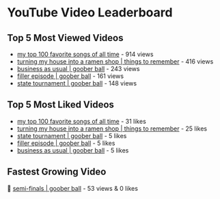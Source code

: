 # YouTube Video Leaderboard

## Top 5 Most Viewed Videos
- [my top 100 favorite songs of all time](https://youtu.be/zYnjnriU374) - 914 views
- [turning my house into a ramen shop | things to remember](https://youtu.be/RBDZBPQs_fI) - 416 views
- [business as usual | goober ball](https://youtu.be/XrRSX9f_JaE) - 243 views
- [filler episode | goober ball](https://youtu.be/LVjDQdm-PFc) - 161 views
- [state tournament | goober ball](https://youtu.be/Ci5MFGdfzOE) - 148 views

## Top 5 Most Liked Videos
- [my top 100 favorite songs of all time](https://youtu.be/zYnjnriU374) - 31 likes
- [turning my house into a ramen shop | things to remember](https://youtu.be/RBDZBPQs_fI) - 25 likes
- [state tournament | goober ball](https://youtu.be/Ci5MFGdfzOE) - 5 likes
- [filler episode | goober ball](https://youtu.be/LVjDQdm-PFc) - 5 likes
- [business as usual | goober ball](https://youtu.be/XrRSX9f_JaE) - 5 likes

## Fastest Growing Video
🔹 [semi-finals | goober ball](https://youtu.be/zCazlNDUv3s) - 53 views & 0 likes
